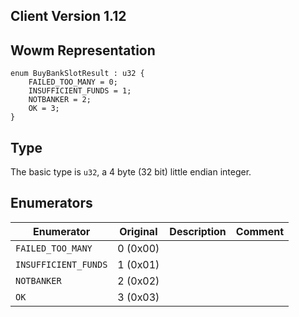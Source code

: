 ## Client Version 1.12

## Wowm Representation
```rust,ignore
enum BuyBankSlotResult : u32 {
    FAILED_TOO_MANY = 0;    
    INSUFFICIENT_FUNDS = 1;    
    NOTBANKER = 2;    
    OK = 3;    
}

```
## Type
The basic type is `u32`, a 4 byte (32 bit) little endian integer.
## Enumerators
| Enumerator | Original  | Description | Comment |
| --------- | -------- | ----------- | ------- |
| `FAILED_TOO_MANY` | 0 (0x00) |  |  |
| `INSUFFICIENT_FUNDS` | 1 (0x01) |  |  |
| `NOTBANKER` | 2 (0x02) |  |  |
| `OK` | 3 (0x03) |  |  |
